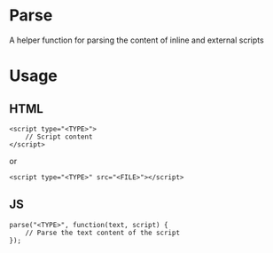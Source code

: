 # Parse
A helper function for parsing the content of inline and external scripts

# Usage
## HTML
```
<script type="<TYPE>">
    // Script content
</script>
```
or
```
<script type="<TYPE>" src="<FILE>"></script>
```

## JS
```
parse("<TYPE>", function(text, script) {
    // Parse the text content of the script
});
````